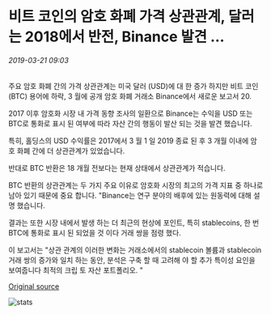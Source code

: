 # 비트 코인의 암호 화폐 가격 상관관계, 달러는 2018에서 반전, Binance 발견 ...

###### 2019-03-21 09:03

주요 암호 화폐 간의 가격 상관관계는 미국 달러 (USD)에 대 한 증가 하지만 비트 코인 (BTC) 용어에 하락, 3 월에 공개 암호 화폐 거래소 Binance에서 새로운 보고서 20.

2017 이후 암호화 시장 내 가격 동향 조사의 일환으로 Binance는 수익을 USD 또는 BTC로 통화로 표시 된 여부에 따라 자산 간의 행동이 발산 되는 것을 발견 했습니다.

특히, 홀딩스의 USD 수익률은 2017에서 3 월 1 일 2019 종료 된 후 3 개월 이내에 암호 화폐 간에 더 상관관계가 있었습니다.

반대로 BTC 반환은 18 개월 전보다는 현재 상태에서 상관관계가 적습니다.

BTC 반환의 상관관계는 두 가지 주요 이유로 암호화 시장의 최고의 가격 지표 중 하나로 남아 있기 때문에 중요 합니다. "Binance는 연구 분야의 배후에 있는 원동력에 대해 설명 했습니다.

결과는 또한 시장 내에서 발생 하는 더 최근의 현상에 포인트, 특히 stablecoins, 한 번 BTC에 통화로 표시 된 되었을 것 이다 거래 쌍을 점령 했다.

이 보고서는 "상관 관계의 이러한 변화는 거래소에서의 stablecoin 볼륨과 stablecoin 거래 쌍의 증가와 일치 하는 동안, 분석은 구축 할 때 고려해 야 할 추가 특이성 요인을 보여줍니다 최적의 크립 토 자산 포트폴리오. "

[Original source](https://cointelegraph.com/news/cryptocurrency-price-correlations-in-bitcoin-dollar-flipped-in-2018-binance-finds)

![stats](https://c.statcounter.com/11760860/0/a89fa40b/1/ "stats")